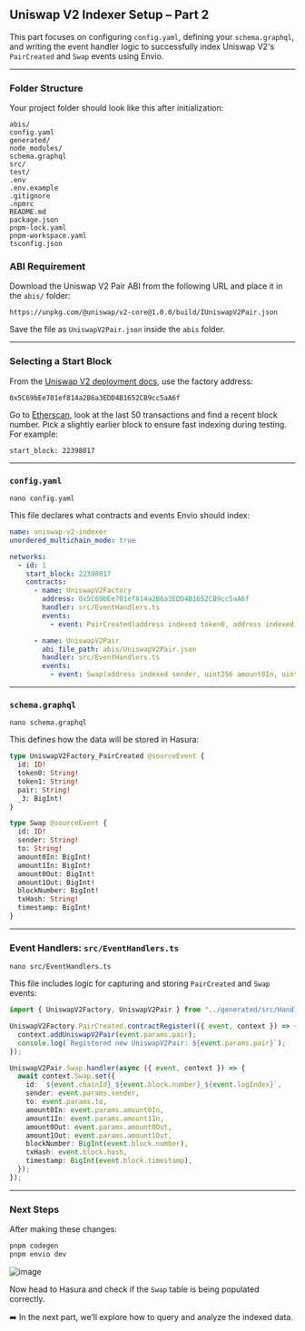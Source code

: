 ## Uniswap V2 Indexer Setup – Part 2

This part focuses on configuring `config.yaml`, defining your `schema.graphql`, and writing the event handler logic to successfully index Uniswap V2's `PairCreated` and `Swap` events using Envio.

---

### Folder Structure

Your project folder should look like this after initialization:

```
abis/
config.yaml
generated/
node_modules/
schema.graphql
src/
test/
.env
.env.example
.gitignore
.npmrc
README.md
package.json
pnpm-lock.yaml
pnpm-workspace.yaml
tsconfig.json
```

### ABI Requirement

Download the Uniswap V2 Pair ABI from the following URL and place it in the `abis/` folder:

```
https://unpkg.com/@uniswap/v2-core@1.0.0/build/IUniswapV2Pair.json
```

Save the file as `UniswapV2Pair.json` inside the `abis` folder.

---

### Selecting a Start Block

From the [Uniswap V2 deployment docs](https://docs.uniswap.org/contracts/v2/reference/smart-contracts/v2-deployments), use the factory address:

```
0x5C69bEe701ef814a2B6a3EDD4B1652CB9cc5aA6f
```

Go to [Etherscan](https://etherscan.io/address/0x5C69bEe701ef814a2B6a3EDD4B1652CB9cc5aA6f), look at the last 50 transactions and find a recent block number. Pick a slightly earlier block to ensure fast indexing during testing. For example:

```
start_block: 22398017
```

---

### `config.yaml`

```
nano config.yaml
```

This file declares what contracts and events Envio should index:

```yaml
name: uniswap-v2-indexer
unordered_multichain_mode: true

networks:
  - id: 1
    start_block: 22398017
    contracts:
      - name: UniswapV2Factory
        address: 0x5C69bEe701ef814a2B6a3EDD4B1652CB9cc5aA6f
        handler: src/EventHandlers.ts
        events:
          - event: PairCreated(address indexed token0, address indexed token1, address pair, uint256)

      - name: UniswapV2Pair
        abi_file_path: abis/UniswapV2Pair.json
        handler: src/EventHandlers.ts
        events:
          - event: Swap(address indexed sender, uint256 amount0In, uint256 amount1In, uint256 amount0Out, uint256 amount1Out, address indexed to)
```

---

### `schema.graphql`
```
nano schema.graphql
```

This defines how the data will be stored in Hasura:

```graphql
type UniswapV2Factory_PairCreated @sourceEvent {
  id: ID!
  token0: String!
  token1: String!
  pair: String!
  _3: BigInt!
}

type Swap @sourceEvent {
  id: ID!
  sender: String!
  to: String!
  amount0In: BigInt!
  amount1In: BigInt!
  amount0Out: BigInt!
  amount1Out: BigInt!
  blockNumber: BigInt!
  txHash: String!
  timestamp: BigInt!
}
```

---

### Event Handlers: `src/EventHandlers.ts`
```
nano src/EventHandlers.ts
```

This file includes logic for capturing and storing `PairCreated` and `Swap` events:

```ts
import { UniswapV2Factory, UniswapV2Pair } from "../generated/src/Handlers.gen";

UniswapV2Factory.PairCreated.contractRegister(({ event, context }) => {
  context.addUniswapV2Pair(event.params.pair);
  console.log(`Registered new UniswapV2Pair: ${event.params.pair}`);
});

UniswapV2Pair.Swap.handler(async ({ event, context }) => {
  await context.Swap.set({
    id: `${event.chainId}_${event.block.number}_${event.logIndex}`,
    sender: event.params.sender,
    to: event.params.to,
    amount0In: event.params.amount0In,
    amount1In: event.params.amount1In,
    amount0Out: event.params.amount0Out,
    amount1Out: event.params.amount1Out,
    blockNumber: BigInt(event.block.number),
    txHash: event.block.hash,
    timestamp: BigInt(event.block.timestamp),
  });
});
```

---

### Next Steps

After making these changes:

```bash
pnpm codegen
pnpm envio dev
```
![image](https://github.com/user-attachments/assets/530be39b-ab38-41f4-8b9d-a41114d839d7)



Now head to Hasura and check if the `Swap` table is being populated correctly.

➡️ In the next part, we’ll explore how to query and analyze the indexed data.
